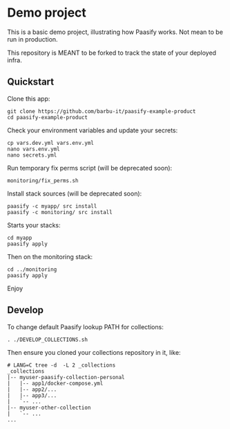 # Demo project

This is a basic demo project, illustrating how Paasify works. Not mean to be run in production.

This repository is MEANT to be forked to track the state of your deployed infra.


## Quickstart

Clone this app:
```
git clone https://github.com/barbu-it/paasify-example-product
cd paasify-example-product
```

Check your environment variables and update your secrets:
```
cp vars.dev.yml vars.env.yml
nano vars.env.yml
nano secrets.yml
```

Run temporary fix perms script (will be deprecated soon):
```
monitoring/fix_perms.sh
```

Install stack sources (will be deprecated soon):
```
paasify -c myapp/ src install
paasify -c monitoring/ src install
```


Starts your stacks:
```
cd myapp
paasify apply
```

Then on the monitoring stack:
```
cd ../monitoring
paasify apply
```

Enjoy

## Develop

To change default Paasify lookup PATH for collections:
```
. ./DEVELOP_COLLECTIONS.sh
```

Then ensure you cloned your collections repository in it, like:
```
# LANG=C tree -d  -L 2 _collections
_collections
|-- myuser-paasify-collection-personal
|   |-- app1/docker-compose.yml
|   |-- app2/...
|   |-- app3/...
|   `-- ...
|-- myuser-other-collection
|   `-- ...
...
```


